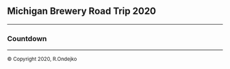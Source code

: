 ## Michigan Brewery Road Trip 2020

---

### Countdown


<script src="timer.js" type="text/javascript"></script>


---
 <footer> <small>&copy; Copyright 2020, R.Ondejko</small> </footer> 
